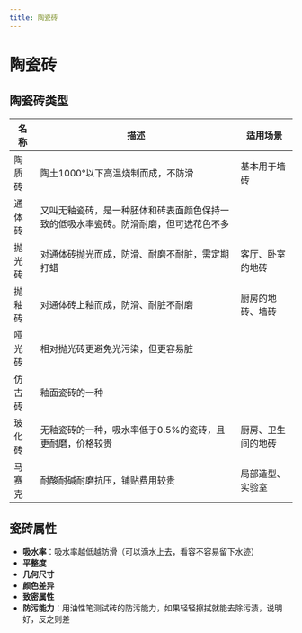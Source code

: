 ```yaml
---
title: 陶瓷砖
---
```


# 陶瓷砖

## 陶瓷砖类型

| 名称    | 描述                                         | 适用场景       | 
|-------|--------------------------------------------|------------|
| 陶质砖   | 陶土1000°以下高温烧制而成，不防滑                        | 基本用于墙砖     | 
| 通体砖   | 又叫无釉瓷砖，是一种胚体和砖表面颜色保持一致的低吸水率瓷砖。防滑耐磨，但可选花色不多 |            |
| 抛光砖   | 对通体砖抛光而成，防滑、耐磨不耐脏，需定期打蜡                    | 客厅、卧室的地砖   |
| 抛釉砖   | 对通体砖上釉而成，防滑、耐脏不耐磨                          | 厨房的地砖、墙砖   |
| 哑光砖   | 相对抛光砖更避免光污染，但更容易脏                          |            |
| 仿古砖   | 釉面瓷砖的一种                                    |            |
| 玻化砖   | 无釉瓷砖的一种，吸水率低于0.5%的瓷砖，且更耐磨，价格较贵             | 厨房、卫生间的地砖  |
| 马赛克   | 耐酸耐碱耐磨抗压，铺贴费用较贵                            | 局部造型、实验室   |

## 瓷砖属性

* **吸水率**：吸水率越低越防滑（可以滴水上去，看容不容易留下水迹）
* **平整度**
* **几何尺寸**
* **颜色差异**
* **致密属性**
* **防污能力**：用油性笔测试砖的防污能力，如果轻轻擦拭就能去除污渍，说明好，反之则差



